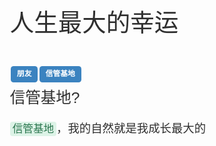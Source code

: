<!DOCTYPE html><html lang="en"><head>
<title> 人生最大的幸运---小书匠,在线编辑器,MARKDOWN,Evernote,文件版本</title>
  <meta charset="utf-8">
<meta http-equiv="X-UA-Compatible" content="IE=edge,chrome=1">
<meta name="viewport" content="width=device-width, initial-scale=1.0">
<meta name="description" content="()">
<link rel="stylesheet" href="http://maxcdn.bootstrapcdn.com/font-awesome/4.3.0/css/font-awesome.min.css">
<style type="text/css">

</style>
</head><body>
<div><div class="preview" id="wmd-preview">
<style>
a:focus {
	outline:	thin dotted #333;
	outline:	5px auto -webkit-focus-ring-color;
	outline-offset:	-2px;
}
a:hover {
	outline:	0;
}
a:active {
	outline:	0;
}
a:hover {
	color:	#005580;
	text-decoration:	underline;
}
blockquote   small:before {
	content:	'\2014 \00A0';
}
q:before {
	content:	"";
}
q:after {
	content:	"";
}
blockquote:before {
	content:	"";
}
blockquote:after {
	content:	"";
}
.hljs-folder:before {
	top:	0;
	content:	'';
	width:	14px;
	height:	12px;
	margin-top:	0px;
	margin-right:	3px;
	position:	relative;
	display:	inline-block;
	background-size:	14px;
	background-repeat:	no-repeat;
}
.hljs-file:before {
	top:	0;
	content:	'';
	width:	14px;
	height:	12px;
	margin-top:	0px;
	margin-right:	3px;
	position:	relative;
	display:	inline-block;
	background-size:	14px;
	background-repeat:	no-repeat;
}
.hljs-hiddenfile:before {
	top:	0;
	content:	'';
	width:	14px;
	height:	12px;
	margin-top:	0px;
	margin-right:	3px;
	position:	relative;
	display:	inline-block;
	background-size:	14px;
	background-repeat:	no-repeat;
}
.hljs-file:before {
	height:	14px;
	margin-left:	1px;
}
.hljs-hiddenfile:before {
	height:	14px;
	margin-left:	1px;
}
.hljs-file.photo:before {
	font:	normal normal normal 14px / 1 FontAwesome;
	content:	"\f1c5";
}
.hljs-file.plain:before {
	font:	normal normal normal 14px / 1 FontAwesome;
	content:	"\f016";
}
.hljs-file.source:before {
	font:	normal normal normal 14px / 1 FontAwesome;
	content:	"\f1c9";
}
.hljs-file.archive:before {
	font:	normal normal normal 14px / 1 FontAwesome;
	content:	"\f1c6";
}
.hljs-file.audio:before {
	font:	normal normal normal 14px / 1 FontAwesome;
	content:	"\f1c7";
}
.hljs-file.video:before {
	font:	normal normal normal 14px / 1 FontAwesome;
	content:	"\f1c8";
}
.hljs-file.pdf:before {
	font:	normal normal normal 14px / 1 FontAwesome;
	content:	"\f1c1";
}
.hljs-file.xls:before {
	font:	normal normal normal 14px / 1 FontAwesome;
	content:	"\f1c3";
}
.hljs-file.doc:before {
	font:	normal normal normal 14px / 1 FontAwesome;
	content:	"\f1c2";
}
.hljs-file.ppt:before {
	font:	normal normal normal 14px / 1 FontAwesome;
	content:	"\f1c4";
}
.hljs-folder:before {
	font:	normal normal normal 14px / 1 FontAwesome;
	content:	"\f114";
}
.hljs-hiddenfile:before {
	font:	normal normal normal 14px / 1 FontAwesome;
	content:	"\f016";
}
li.li_linenum:before {
	content:	counter(lines , decimal);
	position:	absolute;
	left:	0px;
	text-align:	center;
	width:	2.5em;
	opacity:	0.5;
	vertical-align:	top;
}

</style><body style="font-family: Helvetica , Tahoma , Arial , STXihei , &quot;&#x534E;&#x6587;&#x7EC6;&#x9ED1;&quot; , &quot;Microsoft YaHei&quot; , &quot;&#x5FAE;&#x8F6F;&#x96C5;&#x9ED1;&quot; , Heiti , &quot;&#x9ED1;&#x4F53;&quot; , SimSun , &quot;&#x5B8B;&#x4F53;&quot; , sans-serif; font-size: 1.15em; font-weight: 100; color: #2f2f2f;">
	<div class="preview"><h1 class="story_title" style="margin-top: 1em; margin-right: 0; margin-bottom: 1em; margin-left: 0; font-family: inherit; font-weight: 500; line-height: 1.6; color: inherit; text-rendering: optimizelegibility; font-size: 38.5px;">人生最大的幸运</h1><div class="story_tags"><div class="tag blue label" style="display: inline-block; vertical-align: baseline; line-height: 1; margin-top: 0em; margin-right: 0.125em; margin-bottom: 0em; margin-left: 0.125em; background-color: #3b83c0 !important; border-color: #3b83c0 !important; background-image: none; padding-top: 0.6em; padding-right: 0.8em; padding-bottom: 0.6em; padding-left: 0.8em; color: #ffffff !important; text-transform: none; font-weight: bold; border-radius: 0.2857rem; box-sizing: border-box; font-size: 0.7428rem;">朋友</div><div class="tag blue label" style="display: inline-block; vertical-align: baseline; line-height: 1; margin-top: 0em; margin-right: 0.125em; margin-bottom: 0em; margin-left: 0.125em; background-color: #3b83c0 !important; border-color: #3b83c0 !important; background-image: none; padding-top: 0.6em; padding-right: 0.8em; padding-bottom: 0.6em; padding-left: 0.8em; color: #ffffff !important; text-transform: none; font-weight: bold; border-radius: 0.2857rem; box-sizing: border-box; font-size: 0.7428rem;">信管基地</div></div><h3 id="e4bfa1e7aea1e59fbae59cb0" style="margin-top: 0.5em; margin-right: 0; margin-bottom: 0.5em; margin-left: 0; font-family: inherit; font-weight: 500; line-height: 1.1; color: inherit; text-rendering: optimizelegibility; font-size: 24.5px;">信管基地?</h3>
<p style="margin-top: 0; margin-right: 0; margin-bottom: 10px; margin-left: 0; line-height: 1.8em;"><span class="mark  " style="border: 0; background-color: #ddf3e7; border-radius: 4px; color: #29754d; font-size: 90%; padding-top: 2px; padding-right: 4px; padding-bottom: 2px; padding-left: 4px;">信管基地</span>，我的自然就是我成长最大的</p>
</div>
</body>
</div></div>
</body></html>

